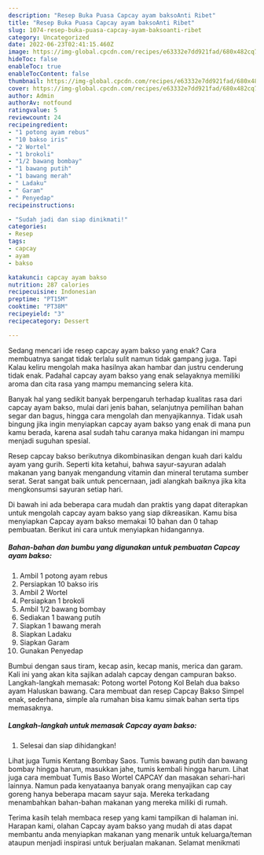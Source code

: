 ```yaml
---
description: "Resep Buka Puasa Capcay ayam baksoAnti Ribet"
title: "Resep Buka Puasa Capcay ayam baksoAnti Ribet"
slug: 1074-resep-buka-puasa-capcay-ayam-baksoanti-ribet
category: Uncategorized
date: 2022-06-23T02:41:15.460Z
image: https://img-global.cpcdn.com/recipes/e63332e7dd921fad/680x482cq70/capcay-ayam-bakso-foto-resep-utama.jpg
hideToc: false
enableToc: true
enableTocContent: false
thumbnail: https://img-global.cpcdn.com/recipes/e63332e7dd921fad/680x482cq70/capcay-ayam-bakso-foto-resep-utama.jpg
cover: https://img-global.cpcdn.com/recipes/e63332e7dd921fad/680x482cq70/capcay-ayam-bakso-foto-resep-utama.jpg
author: Admin
authorAv: notfound
ratingvalue: 5
reviewcount: 24
recipeingredient:
- "1 potong ayam rebus"
- "10 bakso iris"
- "2 Wortel"
- "1 brokoli"
- "1/2 bawang bombay"
- "1 bawang putih"
- "1 bawang merah"
- " Ladaku"
- " Garam"
- " Penyedap"
recipeinstructions:

- "Sudah jadi dan siap dinikmati!"
categories:
- Resep
tags:
- capcay
- ayam
- bakso

katakunci: capcay ayam bakso 
nutrition: 287 calories
recipecuisine: Indonesian
preptime: "PT15M"
cooktime: "PT38M"
recipeyield: "3"
recipecategory: Dessert

---
```



Sedang mencari ide resep capcay ayam bakso yang enak? Cara membuatnya sangat tidak terlalu sulit namun tidak gampang juga. Tapi Kalau keliru mengolah maka hasilnya akan hambar dan justru cenderung tidak enak. Padahal capcay ayam bakso yang enak selayaknya memiliki aroma dan cita rasa yang mampu memancing selera kita.


Banyak hal yang sedikit banyak berpengaruh terhadap kualitas rasa dari capcay ayam bakso, mulai dari jenis bahan, selanjutnya pemilihan bahan segar dan bagus, hingga cara mengolah dan menyajikannya. Tidak usah bingung jika ingin menyiapkan capcay ayam bakso yang enak di mana pun kamu berada, karena asal sudah tahu caranya maka hidangan ini mampu menjadi suguhan spesial.

Resep capcay bakso berikutnya dikombinasikan dengan kuah dari kaldu ayam yang gurih. Seperti kita ketahui, bahwa sayur-sayuran adalah makanan yang banyak mengandung vitamin dan mineral terutama sumber serat. Serat sangat baik untuk pencernaan, jadi alangkah baiknya jika kita mengkonsumsi sayuran setiap hari.


Di bawah ini ada beberapa cara mudah dan praktis yang dapat diterapkan untuk mengolah capcay ayam bakso yang siap dikreasikan. Kamu bisa menyiapkan Capcay ayam bakso memakai 10 bahan dan 0 tahap pembuatan. Berikut ini cara untuk menyiapkan hidangannya.

<!--inarticleads1-->

##### Bahan-bahan dan bumbu yang digunakan untuk pembuatan Capcay ayam bakso:

1. Ambil 1 potong ayam rebus
1. Persiapkan 10 bakso iris
1. Ambil 2 Wortel
1. Persiapkan 1 brokoli
1. Ambil 1/2 bawang bombay
1. Sediakan 1 bawang putih
1. Siapkan 1 bawang merah
1. Siapkan  Ladaku
1. Siapkan  Garam
1. Gunakan  Penyedap


Bumbui dengan saus tiram, kecap asin, kecap manis, merica dan garam. Kali ini yang akan kita sajikan adalah capcay dengan campuran bakso. Langkah-langkah memasak: Potong wortel Potong Kol Belah dua bakso ayam Haluskan bawang. Cara membuat dan resep Capcay Bakso Simpel enak, sederhana, simple ala rumahan bisa kamu simak bahan serta tips memasaknya. 

<!--inarticleads2-->

##### Langkah-langkah untuk memasak Capcay ayam bakso:


1. Selesai dan siap dihidangkan!

Lihat juga Tumis Kentang Bombay Saos. Tumis bawang putih dan bawang bombay hingga harum, masukkan jahe, tumis kembali hingga harum. Lihat juga cara membuat Tumis Baso Wortel CAPCAY dan masakan sehari-hari lainnya. Namun pada kenyataanya banyak orang menyajikan cap cay goreng hanya beberapa macam sayur saja. Mereka terkadang menambahkan bahan-bahan makanan yang mereka miliki di rumah. 

Terima kasih telah membaca resep yang kami tampilkan di halaman ini. Harapan kami, olahan Capcay ayam bakso yang mudah di atas dapat membantu anda menyiapkan makanan yang menarik untuk keluarga/teman ataupun menjadi inspirasi untuk berjualan makanan. Selamat menikmati
